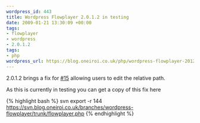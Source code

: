 ```yaml
--- 
wordpress_id: 443
title: Wordpress Flowplayer 2.0.1.2 in testing
date: 2009-01-21 13:30:09 +00:00
tags: 
- flowplayer
- wordpress
- 2.0.1.2
tags: 
- php
wordpress_url: https://blog.oneiroi.co.uk/php/wordpress-flowplayer-2012-in-testing
---
```

2.0.1.2 brings a fix for <a href="https://OFFLINE/saiweb/ticket/15">#15</a> allowing users to edit the relative path.

As this is currently in testing you can get a copy of this fix here

{% highlight bash %}
svn export -r 144 https://svn.blog.oneiroi.co.uk/branches/wordpress-flowplayer/trunk/flowplayer.php
{% endhighlight %}
